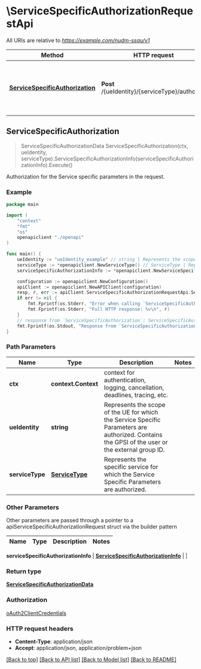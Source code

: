 # \ServiceSpecificAuthorizationRequestApi

All URIs are relative to *https://example.com/nudm-ssau/v1*

Method | HTTP request | Description
------------- | ------------- | -------------
[**ServiceSpecificAuthorization**](ServiceSpecificAuthorizationRequestApi.md#ServiceSpecificAuthorization) | **Post** /{ueIdentity}/{serviceType}/authorize | Authorization for the Service specific parameters in the request.



## ServiceSpecificAuthorization

> ServiceSpecificAuthorizationData ServiceSpecificAuthorization(ctx, ueIdentity, serviceType).ServiceSpecificAuthorizationInfo(serviceSpecificAuthorizationInfo).Execute()

Authorization for the Service specific parameters in the request.

### Example

```go
package main

import (
    "context"
    "fmt"
    "os"
    openapiclient "./openapi"
)

func main() {
    ueIdentity := "ueIdentity_example" // string | Represents the scope of the UE for which the Service Specific Parameters are authorized. Contains the GPSI of the user or the external group ID.
    serviceType := *openapiclient.NewServiceType() // ServiceType | Represents the specific service for which the Service Specific Parameters are authorized.
    serviceSpecificAuthorizationInfo := *openapiclient.NewServiceSpecificAuthorizationInfo() // ServiceSpecificAuthorizationInfo | 

    configuration := openapiclient.NewConfiguration()
    apiClient := openapiclient.NewAPIClient(configuration)
    resp, r, err := apiClient.ServiceSpecificAuthorizationRequestApi.ServiceSpecificAuthorization(context.Background(), ueIdentity, serviceType).ServiceSpecificAuthorizationInfo(serviceSpecificAuthorizationInfo).Execute()
    if err != nil {
        fmt.Fprintf(os.Stderr, "Error when calling `ServiceSpecificAuthorizationRequestApi.ServiceSpecificAuthorization``: %v\n", err)
        fmt.Fprintf(os.Stderr, "Full HTTP response: %v\n", r)
    }
    // response from `ServiceSpecificAuthorization`: ServiceSpecificAuthorizationData
    fmt.Fprintf(os.Stdout, "Response from `ServiceSpecificAuthorizationRequestApi.ServiceSpecificAuthorization`: %v\n", resp)
}
```

### Path Parameters


Name | Type | Description  | Notes
------------- | ------------- | ------------- | -------------
**ctx** | **context.Context** | context for authentication, logging, cancellation, deadlines, tracing, etc.
**ueIdentity** | **string** | Represents the scope of the UE for which the Service Specific Parameters are authorized. Contains the GPSI of the user or the external group ID. | 
**serviceType** | [**ServiceType**](.md) | Represents the specific service for which the Service Specific Parameters are authorized. | 

### Other Parameters

Other parameters are passed through a pointer to a apiServiceSpecificAuthorizationRequest struct via the builder pattern


Name | Type | Description  | Notes
------------- | ------------- | ------------- | -------------


 **serviceSpecificAuthorizationInfo** | [**ServiceSpecificAuthorizationInfo**](ServiceSpecificAuthorizationInfo.md) |  | 

### Return type

[**ServiceSpecificAuthorizationData**](ServiceSpecificAuthorizationData.md)

### Authorization

[oAuth2ClientCredentials](../README.md#oAuth2ClientCredentials)

### HTTP request headers

- **Content-Type**: application/json
- **Accept**: application/json, application/problem+json

[[Back to top]](#) [[Back to API list]](../README.md#documentation-for-api-endpoints)
[[Back to Model list]](../README.md#documentation-for-models)
[[Back to README]](../README.md)

